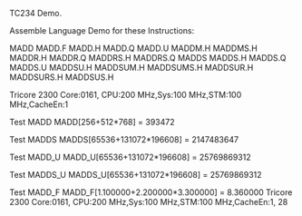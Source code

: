 TC234 Demo.

Assemble Language Demo for these Instructions:

MADD
MADD.F
MADD.H
MADD.Q
MADD.U
MADDM.H
MADDMS.H
MADDR.H
MADDR.Q
MADDRS.H
MADDRS.Q
MADDS
MADDS.H
MADDS.Q
MADDS.U
MADDSU.H
MADDSUM.H
MADDSUMS.H
MADDSUR.H
MADDSURS.H
MADDSUS.H

Tricore 2300 Core:0161, CPU:200 MHz,Sys:100 MHz,STM:100 MHz,CacheEn:1

Test MADD
MADD[256+512*768] = 393472

Test MADDS
MADDS[65536+131072*196608] = 2147483647

Test MADD_U
MADD_U[65536+131072*196608] = 25769869312

Test MADDS_U
MADDS_U[65536+131072*196608] = 25769869312

Test MADD_F
MADD_F[1.100000+2.200000*3.300000] = 8.360000
Tricore 2300 Core:0161, CPU:200 MHz,Sys:100 MHz,STM:100 MHz,CacheEn:1, 28
